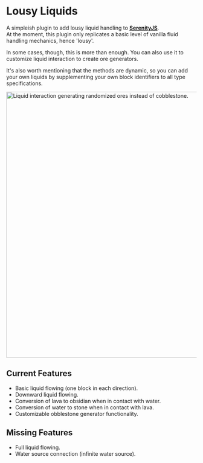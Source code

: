 # Lousy Liquids
A simpleish plugin to add lousy liquid handling to **[SerenityJS](https://github.com/SerenityJS/serenity)**.<br>
At the moment, this plugin only replicates a basic level of vanilla fluid handling mechanics, hence 'lousy'.

In some cases, though, this is more than enough. You can also use it to customize liquid interaction to create ore generators.

It's also worth mentioning that the methods are dynamic, so you can add your own liquids by supplementing your own block identifiers to all type specifications.

<img width="1409" height="705" alt="Liquid interaction generating randomized ores instead of cobblestone." src="https://github.com/user-attachments/assets/36ad3c59-9a1b-43c9-ac3c-3e42f580fed9" />

## Current Features
- Basic liquid flowing (one block in each direction).
- Downward liquid flowing.
- Conversion of lava to obsidian when in contact with water.
- Conversion of water to stone when in contact with lava.
- Customizable obblestone generator functionality.

## Missing Features
- Full liquid flowing.
- Water source connection (infinite water source).
